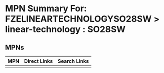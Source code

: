 



# MPN Summary For: FZELINEARTECHNOLOGYSO28SW > linear-technology : SO28SW

## MPNs
  

|MPN|Direct Links|Search Links|
| :--- | :--- | :--- |
||||
